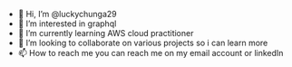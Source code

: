 - 👋 Hi, I’m @luckychunga29
- 👀 I’m interested in graphql
- 🌱 I’m currently learning AWS cloud practitioner 
- 💞️ I’m looking to collaborate on various projects so i can learn more 
- 📫 How to reach me you can reach me on my email account or linkedIn

<!---
luckychunga29/luckychunga29 is a ✨ special ✨ repository because its `README.md` (this file) appears on your GitHub profile.
You can click the Preview link to take a look at your changes.
--->

